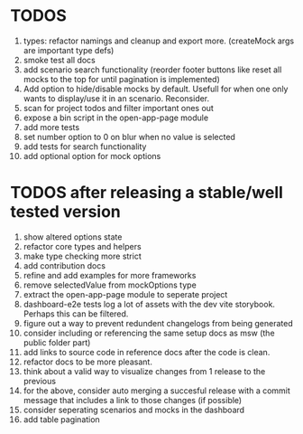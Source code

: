 # TODOS

1. types: refactor namings and cleanup and export more. (createMock args are important type defs)
1. smoke test all docs
1. add scenario search functionality (reorder footer buttons like reset all mocks to the top for until pagination is implemented)
1. Add option to hide/disable mocks by default. Usefull for when one only wants to display/use it in an scenario. Reconsider.
1. scan for project todos and filter important ones out
1. expose a bin script in the open-app-page module
1. add more tests
1. set number option to 0 on blur when no value is selected
1. add tests for search functionality
1. add optional option for mock options

# TODOS after releasing a stable/well tested version

1. show altered options state
1. refactor core types and helpers
1. make type checking more strict
1. add contribution docs
1. refine and add examples for more frameworks
1. remove selectedValue from mockOptions type
1. extract the open-app-page module to seperate project
1. dashboard-e2e tests log a lot of assets with the dev vite storybook. Perhaps this can be filtered.
1. figure out a way to prevent redundent changelogs from being generated
1. consider including or referencing the same setup docs as msw (the public folder part)
1. add links to source code in reference docs after the code is clean.
1. refactor docs to be more pleasant.
1. think about a valid way to visualize changes from 1 release to the previous
1. for the above, consider auto merging a succesful release with a commit message that includes a link to those changes (if possible)
1. consider seperating scenarios and mocks in the dashboard
1. add table pagination
